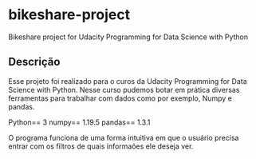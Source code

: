 # bikeshare-project
Bikeshare project for Udacity Programming for Data Science with Python


## Descrição

Esse projeto foi realizado para o curos da Udacity Programming for Data Science with Python.
Nesse curso pudemos botar em prática diversas ferramentas para trabalhar com dados como por exemplo, Numpy e pandas.


Python== 3
numpy== 1.19.5
pandas== 1.3.1

O programa funciona de uma forma intuitiva em que o usuário precisa entrar com os filtros de quais informaões ele deseja ver.
